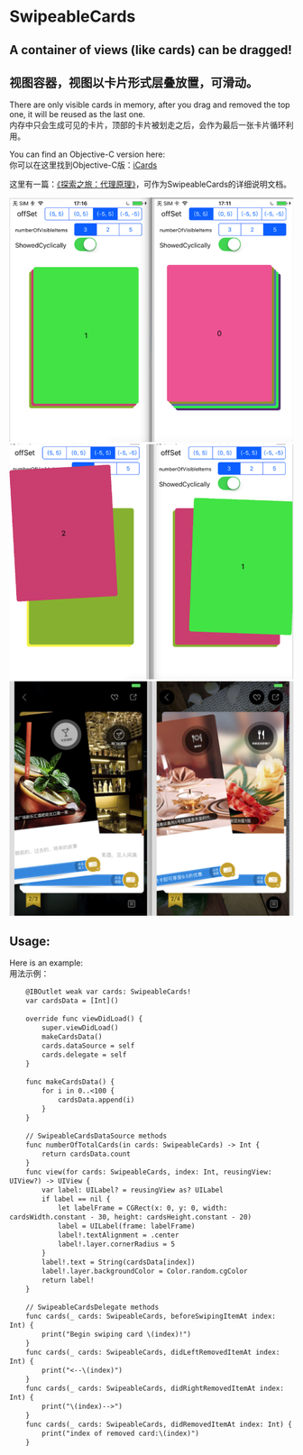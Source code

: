 # SwipeableCards
A container of views (like cards) can be dragged!<br>
---
视图容器，视图以卡片形式层叠放置，可滑动。<br>
---
There are only visible cards in memory, after you drag and removed the top one, it will be reused as the last one.<br>
内存中只会生成可见的卡片，顶部的卡片被划走之后，会作为最后一张卡片循环利用。<br>

You can find an Objective-C version here:<br>
你可以在这里找到Objective-C版：[iCards](https://github.com/DingHub/iCards)<br>

这里有一篇：[《探索之旅：代理原理》](http://www.swifthumb.com/thread-14968-1-1.html)，可作为SwipeableCards的详细说明文档。

![SwipeableCards](https://github.com/DingHub/ScreenShots/blob/master/iCards/0.png)
![SwipeableCards](https://github.com/DingHub/ScreenShots/blob/master/iCards/1.png)
![SwipeableCards](https://github.com/DingHub/ScreenShots/blob/master/iCards/3.png)

Usage:<br>
---
Here is an example:<br>
用法示例：<br>
```
    @IBOutlet weak var cards: SwipeableCards!
    var cardsData = [Int]()
    
    override func viewDidLoad() {
        super.viewDidLoad()
        makeCardsData()
        cards.dataSource = self
        cards.delegate = self
    }
    
    func makeCardsData() {
        for i in 0..<100 {
            cardsData.append(i)
        }
    }
    
    // SwipeableCardsDataSource methods
    func numberOfTotalCards(in cards: SwipeableCards) -> Int {
        return cardsData.count
    }
    func view(for cards: SwipeableCards, index: Int, reusingView: UIView?) -> UIView {
        var label: UILabel? = reusingView as? UILabel
        if label == nil {
            let labelFrame = CGRect(x: 0, y: 0, width: cardsWidth.constant - 30, height: cardsHeight.constant - 20)
            label = UILabel(frame: labelFrame)
            label!.textAlignment = .center
            label!.layer.cornerRadius = 5
        }
        label!.text = String(cardsData[index])
        label!.layer.backgroundColor = Color.random.cgColor
        return label!
    }
    
    // SwipeableCardsDelegate methods
    func cards(_ cards: SwipeableCards, beforeSwipingItemAt index: Int) {
        print("Begin swiping card \(index)!")
    }
    func cards(_ cards: SwipeableCards, didLeftRemovedItemAt index: Int) {
        print("<--\(index)")
    }
    func cards(_ cards: SwipeableCards, didRightRemovedItemAt index: Int) {
        print("\(index)-->")
    }
    func cards(_ cards: SwipeableCards, didRemovedItemAt index: Int) {
        print("index of removed card:\(index)")
    }

```
